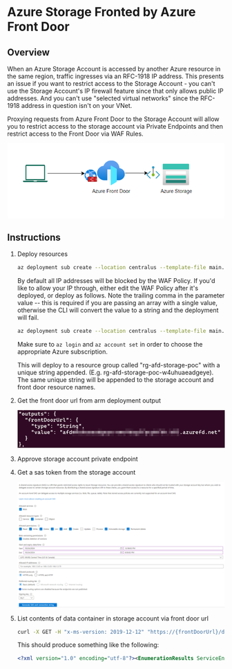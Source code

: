 # Azure Storage Fronted by Azure Front Door

## Overview

When an Azure Storage Account is accessed by another Azure resource in the same region, traffic ingresses via an RFC-1918 IP address. This presents an issue if you want to restrict access to the Storage Account - you can't use the Storage Account's IP firewall feature since that only allows public IP addresses. And you can't use "selected virtual networks" since the RFC-1918 address in question isn't on your VNet.

Proxying requests from Azure Front Door to the Storage Account will allow you to restrict access to the storage account via Private Endpoints and then restrict access to the Front Door via WAF Rules.

![High-level Logical Archichture](assets/overview.png)

## Instructions

1. Deploy resources

    ```bash
    az deployment sub create --location centralus --template-file main.bicep
    ```

    By default all IP addresses will be blocked by the WAF Policy. If you'd like to allow your IP through, either edit the WAF Policy after it's deployed, or deploy as follows. Note the trailing comma in the parameter value -- this is required if you are passing an array with a single value, otherwise the CLI will convert the value to a string and the deployment will fail.

    ```bash
    az deployment sub create --location centralus --template-file main.bicep --parameters allowedIpAddresses='("1.2.3.4",)'
    ```

    Make sure to `az login` and `az account set` in order to choose the appropriate Azure subscription.

    This will deploy to a resource group called "rg-afd-storage-poc" with a unique string appended. (E.g. rg-afd-storage-poc-w4uhuaeadgeye). The same unique string will be appended to the storage account and front door resource names.

2. Get the front door url from arm deployment output

    ![AFD Url](assets/afdurl.png)
3. Approve storage account private endpoint
4. Get a sas token from the storage account

    ![SAS Token](assets/sas.png)
5. List contents of data container in storage account via front door url

    ```bash
    curl -X GET -H "x-ms-version: 2019-12-12" "https://{frontDoorUrl}/data?restype=container&comp=list&{sasToken}"
    ```

    This should produce something like the following: 

    ```xml
    <?xml version="1.0" encoding="utf-8"?><EnumerationResults ServiceEndpoint="https://xxxx.blob.core.windows.net/" ContainerName="data"><Blobs /><NextMarker /></EnumerationResults>
    ```
